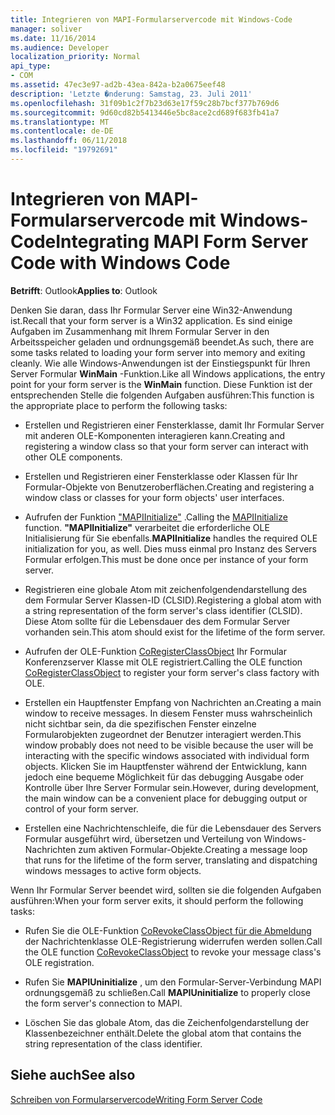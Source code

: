 ```yaml
---
title: Integrieren von MAPI-Formularservercode mit Windows-Code
manager: soliver
ms.date: 11/16/2014
ms.audience: Developer
localization_priority: Normal
api_type:
- COM
ms.assetid: 47ec3e97-ad2b-43ea-842a-b2a0675eef48
description: 'Letzte �nderung: Samstag, 23. Juli 2011'
ms.openlocfilehash: 31f09b1c2f7b23d63e17f59c28b7bcf377b769d6
ms.sourcegitcommit: 9d60cd82b5413446e5bc8ace2cd689f683fb41a7
ms.translationtype: MT
ms.contentlocale: de-DE
ms.lasthandoff: 06/11/2018
ms.locfileid: "19792691"
---
```

# <a name="integrating-mapi-form-server-code-with-windows-code"></a><span data-ttu-id="240d1-103">Integrieren von MAPI-Formularservercode mit Windows-Code</span><span class="sxs-lookup"><span data-stu-id="240d1-103">Integrating MAPI Form Server Code with Windows Code</span></span>

  
  
<span data-ttu-id="240d1-104">**Betrifft**: Outlook</span><span class="sxs-lookup"><span data-stu-id="240d1-104">**Applies to**: Outlook</span></span> 
  
<span data-ttu-id="240d1-105">Denken Sie daran, dass Ihr Formular Server eine Win32-Anwendung ist.</span><span class="sxs-lookup"><span data-stu-id="240d1-105">Recall that your form server is a Win32 application.</span></span> <span data-ttu-id="240d1-106">Es sind einige Aufgaben im Zusammenhang mit Ihrem Formular Server in den Arbeitsspeicher geladen und ordnungsgemäß beendet.</span><span class="sxs-lookup"><span data-stu-id="240d1-106">As such, there are some tasks related to loading your form server into memory and exiting cleanly.</span></span> <span data-ttu-id="240d1-107">Wie alle Windows-Anwendungen ist der Einstiegspunkt für Ihren Server Formular **WinMain** -Funktion.</span><span class="sxs-lookup"><span data-stu-id="240d1-107">Like all Windows applications, the entry point for your form server is the **WinMain** function.</span></span> <span data-ttu-id="240d1-108">Diese Funktion ist der entsprechenden Stelle die folgenden Aufgaben ausführen:</span><span class="sxs-lookup"><span data-stu-id="240d1-108">This function is the appropriate place to perform the following tasks:</span></span> 
  
- <span data-ttu-id="240d1-109">Erstellen und Registrieren einer Fensterklasse, damit Ihr Formular Server mit anderen OLE-Komponenten interagieren kann.</span><span class="sxs-lookup"><span data-stu-id="240d1-109">Creating and registering a window class so that your form server can interact with other OLE components.</span></span>
    
- <span data-ttu-id="240d1-110">Erstellen und Registrieren einer Fensterklasse oder Klassen für Ihr Formular-Objekte von Benutzeroberflächen.</span><span class="sxs-lookup"><span data-stu-id="240d1-110">Creating and registering a window class or classes for your form objects' user interfaces.</span></span>
    
- <span data-ttu-id="240d1-111">Aufrufen der Funktion ["MAPIInitialize"](mapiinitialize.md) .</span><span class="sxs-lookup"><span data-stu-id="240d1-111">Calling the [MAPIInitialize](mapiinitialize.md) function.</span></span> <span data-ttu-id="240d1-112">**"MAPIInitialize"** verarbeitet die erforderliche OLE Initialisierung für Sie ebenfalls.</span><span class="sxs-lookup"><span data-stu-id="240d1-112">**MAPIInitialize** handles the required OLE initialization for you, as well.</span></span> <span data-ttu-id="240d1-113">Dies muss einmal pro Instanz des Servers Formular erfolgen.</span><span class="sxs-lookup"><span data-stu-id="240d1-113">This must be done once per instance of your form server.</span></span> 
    
- <span data-ttu-id="240d1-114">Registrieren eine globale Atom mit zeichenfolgendendarstellung des dem Formular Server Klassen-ID (CLSID).</span><span class="sxs-lookup"><span data-stu-id="240d1-114">Registering a global atom with a string representation of the form server's class identifier (CLSID).</span></span> <span data-ttu-id="240d1-115">Diese Atom sollte für die Lebensdauer des dem Formular Server vorhanden sein.</span><span class="sxs-lookup"><span data-stu-id="240d1-115">This atom should exist for the lifetime of the form server.</span></span>
    
- <span data-ttu-id="240d1-116">Aufrufen der OLE-Funktion [CoRegisterClassObject](http://msdn.microsoft.com/en-us/library/ms693407.aspx) Ihr Formular Konferenzserver Klasse mit OLE registriert.</span><span class="sxs-lookup"><span data-stu-id="240d1-116">Calling the OLE function [CoRegisterClassObject](http://msdn.microsoft.com/en-us/library/ms693407.aspx) to register your form server's class factory with OLE.</span></span> 
    
- <span data-ttu-id="240d1-117">Erstellen ein Hauptfenster Empfang von Nachrichten an.</span><span class="sxs-lookup"><span data-stu-id="240d1-117">Creating a main window to receive messages.</span></span> <span data-ttu-id="240d1-118">In diesem Fenster muss wahrscheinlich nicht sichtbar sein, da die spezifischen Fenster einzelne Formularobjekten zugeordnet der Benutzer interagiert werden.</span><span class="sxs-lookup"><span data-stu-id="240d1-118">This window probably does not need to be visible because the user will be interacting with the specific windows associated with individual form objects.</span></span> <span data-ttu-id="240d1-119">Klicken Sie im Hauptfenster während der Entwicklung, kann jedoch eine bequeme Möglichkeit für das debugging Ausgabe oder Kontrolle über Ihre Server Formular sein.</span><span class="sxs-lookup"><span data-stu-id="240d1-119">However, during development, the main window can be a convenient place for debugging output or control of your form server.</span></span>
    
- <span data-ttu-id="240d1-120">Erstellen eine Nachrichtenschleife, die für die Lebensdauer des Servers Formular ausgeführt wird, übersetzen und Verteilung von Windows-Nachrichten zum aktiven Formular-Objekte.</span><span class="sxs-lookup"><span data-stu-id="240d1-120">Creating a message loop that runs for the lifetime of the form server, translating and dispatching windows messages to active form objects.</span></span>
    
<span data-ttu-id="240d1-121">Wenn Ihr Formular Server beendet wird, sollten sie die folgenden Aufgaben ausführen:</span><span class="sxs-lookup"><span data-stu-id="240d1-121">When your form server exits, it should perform the following tasks:</span></span>
  
- <span data-ttu-id="240d1-122">Rufen Sie die OLE-Funktion [CoRevokeClassObject für die Abmeldung](http://msdn.microsoft.com/en-us/library/ms688650%28VS.85%29.aspx) der Nachrichtenklasse OLE-Registrierung widerrufen werden sollen.</span><span class="sxs-lookup"><span data-stu-id="240d1-122">Call the OLE function [CoRevokeClassObject](http://msdn.microsoft.com/en-us/library/ms688650%28VS.85%29.aspx) to revoke your message class's OLE registration.</span></span> 
    
- <span data-ttu-id="240d1-123">Rufen Sie **MAPIUninitialize** , um den Formular-Server-Verbindung MAPI ordnungsgemäß zu schließen.</span><span class="sxs-lookup"><span data-stu-id="240d1-123">Call **MAPIUninitialize** to properly close the form server's connection to MAPI.</span></span> 
    
- <span data-ttu-id="240d1-124">Löschen Sie das globale Atom, das die Zeichenfolgendarstellung der Klassenbezeichner enthält.</span><span class="sxs-lookup"><span data-stu-id="240d1-124">Delete the global atom that contains the string representation of the class identifier.</span></span>
    
## <a name="see-also"></a><span data-ttu-id="240d1-125">Siehe auch</span><span class="sxs-lookup"><span data-stu-id="240d1-125">See also</span></span>



[<span data-ttu-id="240d1-126">Schreiben von Formularservercode</span><span class="sxs-lookup"><span data-stu-id="240d1-126">Writing Form Server Code</span></span>](writing-form-server-code.md)

